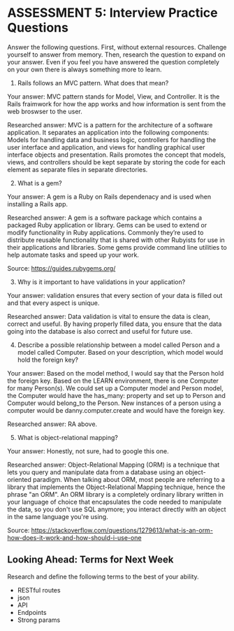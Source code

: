 # ASSESSMENT 5: Interview Practice Questions

Answer the following questions. First, without external resources. Challenge yourself to answer from memory. Then, research the question to expand on your answer. Even if you feel you have answered the question completely on your own there is always something more to learn.   

1. Rails follows an MVC pattern. What does that mean?

  Your answer: MVC pattern stands for Model, View, and Controller. It is the Rails fraimwork for how the app works and how information is sent from the web broswser to the user. 

  Researched answer: MVC is a pattern for the architecture of a software application. It separates an application into the following components: Models for handling data and business logic, controllers for handling the user interface and application, and views for handling graphical user interface objects and presentation. Rails promotes the concept that models, views, and controllers should be kept separate by storing the code for each element as separate files in separate directories.

2. What is a gem?

  Your answer: A gem is a Ruby on Rails dependenacy and is used when installing a Rails app. 

  Researched answer: A gem is a software package which contains a packaged Ruby application or library. Gems can be used to extend or modify functionality in Ruby applications. Commonly they’re used to distribute reusable functionality that is shared with other Rubyists for use in their applications and libraries. Some gems provide command line utilities to help automate tasks and speed up your work.

  Source: https://guides.rubygems.org/

3. Why is it important to have validations in your application?

  Your answer: validation ensures that every section of your data is filled out and that every aspect is unique. 

  Researched answer: Data validation is vital to ensure the data is clean, correct and useful. By having properly filled data, you ensure that the data going into the database is also correct and useful for future use. 

4. Describe a possible relationship between a model called Person and a model called Computer. Based on your description, which model would hold the foreign key?

  Your answer: Based on the model method, I would say that the Person hold the foreign key. Based on the LEARN environment, there is one Computer for many Person(s). We could set up a Computer model and Person model, the Computer would have the has_many: property and set up to Person and Computer would belong_to the Person. New instances of a person using a computer would be danny.computer.create and would have the foreign key. 

  Researched answer: RA above. 


5. What is object-relational mapping?

  Your answer: Honestly, not sure, had to google this one. 

  Researched answer: Object-Relational Mapping (ORM) is a technique that lets you query and manipulate data from a database using an object-oriented paradigm. When talking about ORM, most people are referring to a library that implements the Object-Relational Mapping technique, hence the phrase "an ORM". An ORM library is a completely ordinary library written in your language of choice that encapsulates the code needed to manipulate the data, so you don't use SQL anymore; you interact directly with an object in the same language you're using.

  Source: https://stackoverflow.com/questions/1279613/what-is-an-orm-how-does-it-work-and-how-should-i-use-one


## Looking Ahead: Terms for Next Week

Research and define the following terms to the best of your ability.
- RESTful routes
- json
- API
- Endpoints
- Strong params
